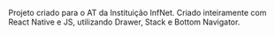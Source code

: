 Projeto criado para o AT da Instituição InfNet.
Criado inteiramente com React Native e JS, utilizando Drawer, Stack e Bottom Navigator. 
